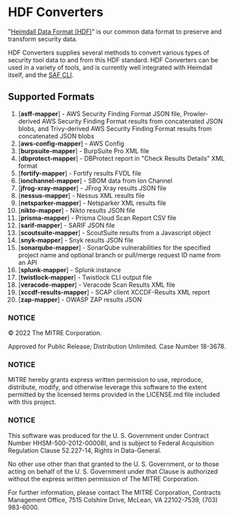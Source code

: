 # HDF Converters

"[Heimdall Data Format (HDF)](https://saf.mitre.org/#/normalize)" is our common data format to preserve and transform security data.

HDF Converters supplies several methods to convert various types of security tool data to and from this HDF standard. HDF Converters can be used in a variety of tools, and is currently well integrated with Heimdall itself, and the [SAF CLI](https://github.com/mitre/saf).

## Supported Formats
1.  [**asff-mapper**] - AWS Security Finding Format JSON file, Prowler-derived AWS Security Finding Format results from concatenated JSON blobs, and Trivy-derived AWS Security Finding Format results from concatenated JSON blobs
2.  [**aws-config-mapper**] - AWS Config
3.  [**burpsuite-mapper**] - BurpSuite Pro XML file
4.  [**dbprotect-mapper**] - DBProtect report in "Check Results Details" XML format
5.  [**fortify-mapper**] - Fortify results FVDL file
6.  [**ionchannel-mapper**] - SBOM data from Ion Channel
7.  [**jfrog-xray-mapper**] - JFrog Xray results JSON file
8.  [**nessus-mapper**] - Nessus XML results file
9.  [**netsparker-mapper**] - Netsparker XML results file
10. [**nikto-mapper**] - Nikto results JSON file
11. [**prisma-mapper**] - Prisma Cloud Scan Report CSV file
12. [**sarif-mapper**] - SARIF JSON file
13. [**scoutsuite-mapper**] - ScoutSuite results from a Javascript object
14. [**snyk-mapper**] - Snyk results JSON file
15. [**sonarqube-mapper**] - SonarQube vulnerabilities for the specified project name and optional branch or pull/merge request ID name from an API
16. [**splunk-mapper**] - Splunk instance
17. [**twistlock-mapper**] - Twistlock CLI output file
18. [**veracode-mapper**] - Veracode Scan Results XML file
19. [**xccdf-results-mapper**] - SCAP client XCCDF-Results XML report
20. [**zap-mapper**] - OWASP ZAP results JSON

### NOTICE

© 2022 The MITRE Corporation.

Approved for Public Release; Distribution Unlimited. Case Number 18-3678.

### NOTICE

MITRE hereby grants express written permission to use, reproduce, distribute, modify, and otherwise leverage this software to the extent permitted by the licensed terms provided in the LICENSE.md file included with this project.

### NOTICE

This software was produced for the U. S. Government under Contract Number HHSM-500-2012-00008I, and is subject to Federal Acquisition Regulation Clause 52.227-14, Rights in Data-General.

No other use other than that granted to the U. S. Government, or to those acting on behalf of the U. S. Government under that Clause is authorized without the express written permission of The MITRE Corporation.

For further information, please contact The MITRE Corporation, Contracts Management Office, 7515 Colshire Drive, McLean, VA  22102-7539, (703) 983-6000.
